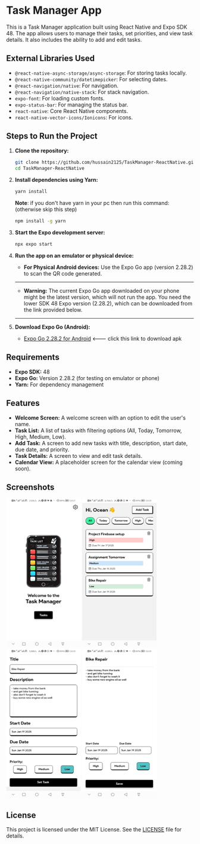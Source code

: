 # Task Manager App

This is a Task Manager application built using React Native and Expo SDK 48. The app allows users to manage their tasks, set priorities, and view task details. It also includes the ability to add and edit tasks.

## External Libraries Used

- `@react-native-async-storage/async-storage`: For storing tasks locally.
- `@react-native-community/datetimepicker`: For selecting dates.
- `@react-navigation/native`: For navigation.
- `@react-navigation/native-stack`: For stack navigation.
- `expo-font`: For loading custom fonts.
- `expo-status-bar`: For managing the status bar.
- `react-native`: Core React Native components.
- `react-native-vector-icons/Ionicons`: For icons.

## Steps to Run the Project

1. **Clone the repository:**
   ```sh
   git clone https://github.com/hussain2125/TaskManager-ReactNative.git
   cd TaskManager-ReactNative
   ```

2. **Install dependencies using Yarn:**
   ```sh
   yarn install
   ```
    **Note**: if you don't have yarn in your pc then run this command: (otherwise skip this step)
    ```sh 
    npm install -g yarn
    ```
3. **Start the Expo development server:**
   ```sh
   npx expo start
   ```

4. **Run the app on an emulator or physical device:**
   - **For Physical Android devices:** Use the Expo Go app (version 2.28.2) to scan the QR code generated.
   ---
   - **Warning:** The current Expo Go app downloaded on your phone might be the latest version, which will not run the app. You need the lower SDK 48 Expo version (2.28.2), which can be downloaded from the link provided below.
   ---

5. **Download Expo Go (Android):**
    - [Expo Go 2.28.2 for Android](https://expo.dev/go?sdkVersion=48&platform=android&device=true) <--- click this link to download apk

## Requirements

- **Expo SDK:** 48
- **Expo Go:** Version 2.28.2 (for testing on emulator or phone)
- **Yarn:** For dependency management


## Features

- **Welcome Screen:** A welcome screen with an option to edit the user's name.
- **Task List:** A list of tasks with filtering options (All, Today, Tomorrow, High, Medium, Low).
- **Add Task:** A screen to add new tasks with title, description, start date, due date, and priority.
- **Task Details:** A screen to view and edit task details.
- **Calendar View:** A placeholder screen for the calendar view (coming soon).

## Screenshots

<img src="./screenshots/welcome.png" alt="Welcome Screen" height="400" width="200">
<img src="./screenshots/tasks.png" alt="Task List" height="400" width="200">
<img src="./screenshots/add-task.png" alt="Add Task" height="400" width="200">
<img src="./screenshots/task-details.png" alt="Task Details" height="400" width="200">

## License

This project is licensed under the MIT License. See the [LICENSE](LICENSE) file for details.